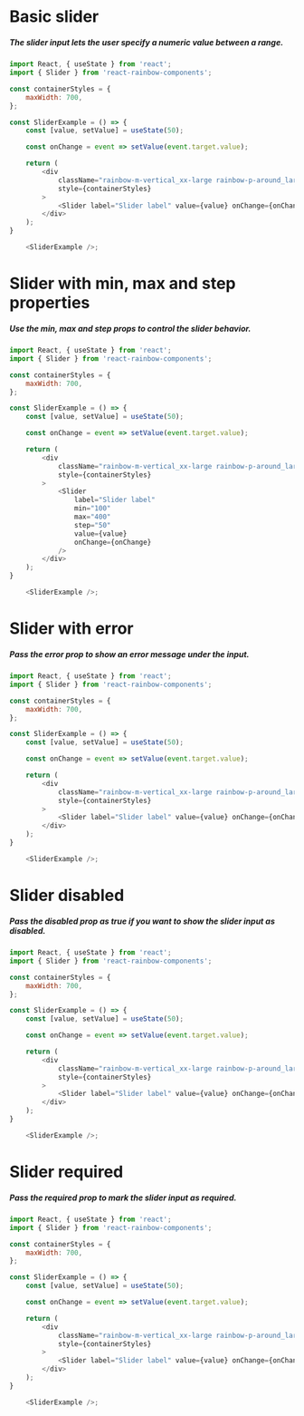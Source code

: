 # Basic slider
##### The slider input lets the user specify a numeric value between a range.

```js
import React, { useState } from 'react';
import { Slider } from 'react-rainbow-components';

const containerStyles = {
    maxWidth: 700,
};

const SliderExample = () => {
    const [value, setValue] = useState(50);

    const onChange = event => setValue(event.target.value);

    return (
        <div
            className="rainbow-m-vertical_xx-large rainbow-p-around_large rainbow-m_auto"
            style={containerStyles}
        >
            <Slider label="Slider label" value={value} onChange={onChange} />
        </div>
    );
}

    <SliderExample />;
```

# Slider with min, max and step properties
##### Use the min, max and step props to control the slider behavior.

```js
import React, { useState } from 'react';
import { Slider } from 'react-rainbow-components';

const containerStyles = {
    maxWidth: 700,
};

const SliderExample = () => {
    const [value, setValue] = useState(50);

    const onChange = event => setValue(event.target.value);

    return (
        <div
            className="rainbow-m-vertical_xx-large rainbow-p-around_large rainbow-m_auto"
            style={containerStyles}
        >
            <Slider
                label="Slider label"
                min="100"
                max="400"
                step="50"
                value={value}
                onChange={onChange}
            />
        </div>
    );
}

    <SliderExample />;
```

# Slider with error
##### Pass the error prop to show an error message under the input.

```js
import React, { useState } from 'react';
import { Slider } from 'react-rainbow-components';

const containerStyles = {
    maxWidth: 700,
};

const SliderExample = () => {
    const [value, setValue] = useState(50);

    const onChange = event => setValue(event.target.value);

    return (
        <div
            className="rainbow-m-vertical_xx-large rainbow-p-around_large rainbow-m_auto"
            style={containerStyles}
        >
            <Slider label="Slider label" value={value} onChange={onChange} error="This field is required" />
        </div>
    );
}

    <SliderExample />;
```

# Slider disabled
##### Pass the disabled prop as true if you want to show the slider input as disabled.

```js
import React, { useState } from 'react';
import { Slider } from 'react-rainbow-components';

const containerStyles = {
    maxWidth: 700,
};

const SliderExample = () => {
    const [value, setValue] = useState(50);

    const onChange = event => setValue(event.target.value);

    return (
        <div
            className="rainbow-m-vertical_xx-large rainbow-p-around_large rainbow-m_auto"
            style={containerStyles}
        >
            <Slider label="Slider label" value={value} onChange={onChange} disabled />
        </div>
    );
}

    <SliderExample />;
```

# Slider required
##### Pass the required prop to mark the slider input as required.

```js
import React, { useState } from 'react';
import { Slider } from 'react-rainbow-components';

const containerStyles = {
    maxWidth: 700,
};

const SliderExample = () => {
    const [value, setValue] = useState(50);

    const onChange = event => setValue(event.target.value);

    return (
        <div
            className="rainbow-m-vertical_xx-large rainbow-p-around_large rainbow-m_auto"
            style={containerStyles}
        >
            <Slider label="Slider label" value={value} onChange={onChange} required />
        </div>
    );
}

    <SliderExample />;
```
